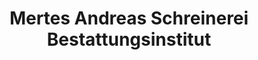 ---
title: "Mertes Andreas Schreinerei Bestattungsinstitut"
url: /piesport/mertes-andreas-schreinerei-bestattungsinstitut/
shop: Bestattungen
---